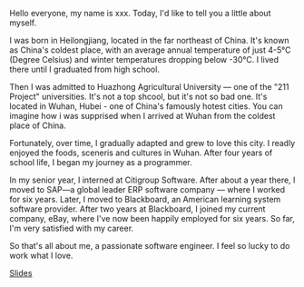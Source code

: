 Hello everyone, my name is xxx. Today, I'd like to tell you a little about myself.
<!-- ----------------- -->

I was born in Heilongjiang, located in the far northeast of China. 
It's known as China's coldest place, with an average annual temperature of just 4-5°C (Degree Celsius) and winter temperatures dropping below -30°C. 
I lived there until I graduated from high school.
<!-- ----------------- -->

Then I was admitted to Huazhong Agricultural University — one of the "211 Project" universities. It's not a top shcool, but it's not so bad one.
It's located in Wuhan, Hubei - one of China's famously hotest cities. You can imagine how i was supprised when I arrived at Wuhan from the coldest place of China.
<!-- ----------------- -->

Fortunately, over time, I gradually adapted and grew to love this city. I readly enjoyed the foods, sceneris and cultures in Wuhan.
After four years of school life, I began my journey as a programmer.
<!-- ----------------- -->

In my senior year, I interned at Citigroup Software. 
After about a year there, I moved to SAP—a global leader ERP software company — where I worked for six years. 
Later, I moved to Blackboard, an American learning system software provider. 
After two years at Blackboard, I joined my current company, eBay, where I've now been happily employed for six years.
So far, I'm very satisfied with my career.
<!-- ----------------- -->

So that's all about me, a passionate software engineer. I feel so lucky to do work what I love.

[Slides](https://docs.google.com/presentation/d/1x4Hx8nIPOsizub6v-PYmnKrxHXQJoniHEfN6tJxQoCA/edit?slide=id.p#slide=id.p)